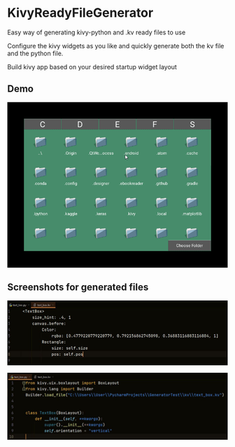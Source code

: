 
# KivyReadyFileGenerator

Easy way of generating kivy-python and .kv ready files to use

Configure the kivy widgets as you like and quickly generate both the kv file and the
python file.

Build kivy app based on your desired startup widget layout

## Demo

![](https://github.com/bugra-muaz-mujde/KivyReadyFileGenerator/blob/main/img/generate.gif)

## Screenshots for generated files

![Uygulama Ekran Görüntüsü](https://github.com/bugra-muaz-mujde/KivyReadyFileGenerator/blob/main/img/kv_file.JPG)

![Uygulama Ekran Görüntüsü](https://github.com/bugra-muaz-mujde/KivyReadyFileGenerator/blob/main/img/py_file.JPG)

  